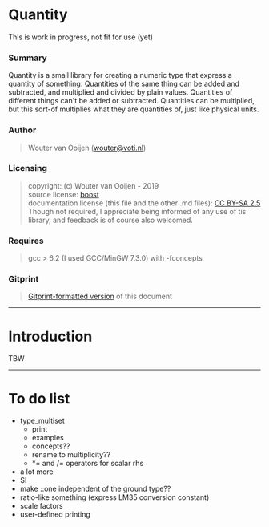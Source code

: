 # Quantity

This is work in progress, not fit for use (yet)

### Summary

Quantity is a small library for creating a numeric type that express
a quantity of something. 
Quantities of the same thing can be added and subtracted, 
and multiplied and divided by plain values.
Quantities of different things can't be added or subtracted.
Quantities can be multiplied, but this sort-of multiplies what
they are quantities of, just like physical units.

### Author

> Wouter van Ooijen (wouter@voti.nl)

### Licensing

> copyright: (c) Wouter van Ooijen - 2019
<BR>source license: [boost](
https://www.boost.org/users/license.html)
<BR>documentation license (this file and the other .md files): [CC BY-SA 2.5](
https://creativecommons.org/licenses/by-sa/2.5/)
<BR>Though not required, I appreciate being informed of any use of tis library,
and feedback is of course also welcomed.

### Requires

> gcc > 6.2 (I used GCC/MinGW 7.3.0) with -fconcepts

### Gitprint 

> [Gitprint-formatted version](
https://gitprint.com/wovo/quantity/blob/master/readme.md) of this document

------------------------------------------------------------------------------

# Introduction

TBW

------------------------------------------------------------------------------

# To do list

- type_multiset
   - print
   - examples
   - concepts??
   - rename to multiplicity??
   - *= and /= operators for scalar rhs
- a lot more
- SI
- make ::one independent of the ground type??
- ratio-like something (express LM35 conversion constant)
- scale factors
- user-defined printing
